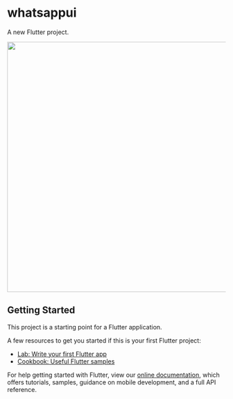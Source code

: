 # whatsappui

A new Flutter project.

<p align="center"><img src="https://user-images.githubusercontent.com/65016071/170355163-0f316fcb-38c3-4a30-b6f3-1b86720b382f.jpg" width="720" height="576"></p>


## Getting Started

This project is a starting point for a Flutter application.

A few resources to get you started if this is your first Flutter project:

- [Lab: Write your first Flutter app](https://flutter.dev/docs/get-started/codelab)
- [Cookbook: Useful Flutter samples](https://flutter.dev/docs/cookbook)

For help getting started with Flutter, view our
[online documentation](https://flutter.dev/docs), which offers tutorials,
samples, guidance on mobile development, and a full API reference.
